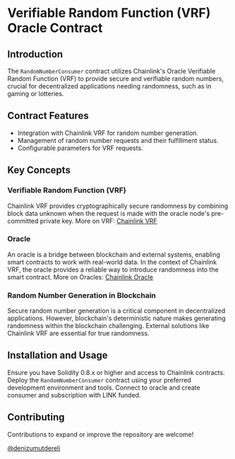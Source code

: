 # Verifiable Random Function (VRF) Oracle Contract

## Introduction
The `RandomNumberConsumer` contract utilizes Chainlink's Oracle Verifiable Random Function (VRF) to provide secure and verifiable random numbers, crucial for decentralized applications needing randomness, such as in gaming or lotteries.

## Contract Features
- Integration with Chainlink VRF for random number generation.
- Management of random number requests and their fulfillment status.
- Configurable parameters for VRF requests.

## Key Concepts
### Verifiable Random Function (VRF)
Chainlink VRF provides cryptographically secure randomness by combining block data unknown when the request is made with the oracle node's pre-committed private key. More on VRF: [Chainlink VRF](https://docs.chain.link/vrf)

### Oracle
An oracle is a bridge between blockchain and external systems, enabling smart contracts to work with real-world data. In the context of Chainlink VRF, the oracle provides a reliable way to introduce randomness into the smart contract. More on Oracles: [Chainlink Oracle](https://chain.link/education/blockchain-oracles)

### Random Number Generation in Blockchain
Secure random number generation is a critical component in decentralized applications. However, blockchain's deterministic nature makes generating randomness within the blockchain challenging. External solutions like Chainlink VRF are essential for true randomness.

## Installation and Usage
Ensure you have Solidity 0.8.x or higher and access to Chainlink contracts. Deploy the `RandomNumberConsumer` contract using your preferred development environment and tools.
Connect to oracle and create consumer and subscription with LINK funded.

## Contributing

Contributions to expand or improve the repository are welcome! 

[@denizumutdereli](https://www.linkedin.com/in/denizumutdereli)